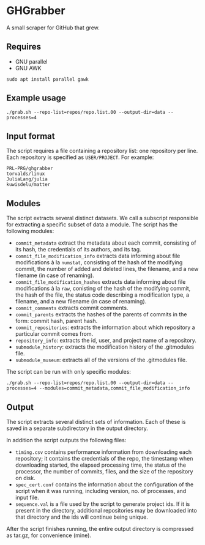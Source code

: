 # GHGrabber

A small scraper for GitHub that grew.

## Requires

- GNU parallel
- GNU AWK 

```
sudo apt install parallel gawk 
```
## Example usage

```
./grab.sh --repo-list=repos/repo.list.00 --output-dir=data --processes=4
```

## Input format

The script requires a file containing a repository list: one repository per
line. Each repository is specified as `USER/PROJECT`. For example:

```
PRL-PRG/ghgrabber
torvalds/linux
JuliaLang/julia
kuwisdelu/matter
```

## Modules

The script extracts several distinct datasets. We call a subscript responsible
for extracting a specific subset of data a module. The script has the following
modules:

- `commit_metadata` extract the metadata about each commit, consisting of its hash, the credentials of its authors, and its tag.
- `commit_file_modification_info` extracts data informing about file modifications à la `numstat`, consisting of the hash of the modifying commit, the number of added and deleted lines, the filename, and a new filename (in case of renaming).
- `commit_file_modification_hashes` extracts data informing about file modifications à la `raw`, conisting of the hash of the modifying commit, the hash of the file, the status code describing a modification type, a filename, and a new filename (in case of renaming).
- `commit_comments` extracts commit comments.
- `commit_parents` extracts the hashes of the parents of commits in the form: commit hash, parent hash.
- `commit_repositories`: extracts the information about which repository a particular commit comes from.
- `repository_info`: extracts the id, user, and project name of a repository.
- `submodule_history`: extracts the modification history of the .gitmodules file.
- `submodule_museum`: extracts all of the versions of the .gitmodules file.

The script can be run with only specific modules:

```
./grab.sh --repo-list=repos/repo.list.00 --output-dir=data --processes=4 --modules=commit_metadata,commit_file_modification_info
```

## Output

The script extracts several distinct sets of information. Each of these is
saved in a separate subdirectory in the output directory.

In addition the script outputs the following files:

- `timing.csv` contains performance information from downloading each repository; it contains the credentials of the repo, the timestamp when downloading started, the elapsed processing time, the status of the processor, the number of commits, files, and the size of the repository on disk.
- `spec_cert.conf` contains the information about the configuration of the script when it was running, including version, no. of processes, and input file.
- `sequence.val` is a file used by the script to generate project ids. If it is present in the directory, additional repositories may be downloaded into that directory and the ids will continue being unique.

After the script finishes running, the entire output directory is compressed as tar.gz, for convenience (mine).
